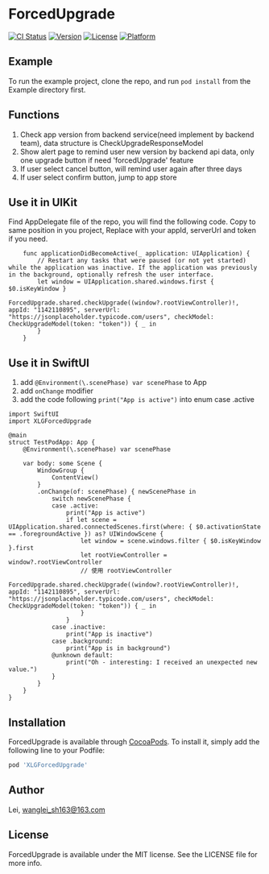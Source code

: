 # ForcedUpgrade

[![CI Status](https://img.shields.io/travis/Lei/ForcedUpgrade.svg?style=flat)](https://travis-ci.org/Smart-XiaoLeiGe/ForcedUpgrade-Pod)
[![Version](https://img.shields.io/cocoapods/v/ForcedUpgrade.svg?style=flat)](https://cocoapods.org/pods/ForcedUpgrade)
[![License](https://img.shields.io/cocoapods/l/ForcedUpgrade.svg?style=flat)](https://cocoapods.org/pods/ForcedUpgrade)
[![Platform](https://img.shields.io/cocoapods/p/ForcedUpgrade.svg?style=flat)](https://cocoapods.org/pods/ForcedUpgrade)

## Example

To run the example project, clone the repo, and run `pod install` from the Example directory first.

## Functions
1. Check app version from backend service(need implement by backend team), data structure is CheckUpgradeResponseModel
2. Show alert page to remind user new version by backend api data, only one upgrade button if need 'forcedUpgrade' feature
3. If user select cancel button, will remind user again after three days
4. If user select confirm button, jump to app store 

## Use it in UIKit

Find AppDelegate file of the repo, you will find the following code. Copy to same position in you project, Replace with your appId, serverUrl and token if you need.
```
    func applicationDidBecomeActive(_ application: UIApplication) {
        // Restart any tasks that were paused (or not yet started) while the application was inactive. If the application was previously in the background, optionally refresh the user interface.
        let window = UIApplication.shared.windows.first { $0.isKeyWindow }
        ForcedUpgrade.shared.checkUpgrade((window?.rootViewController)!, appId: "1142110895", serverUrl: "https://jsonplaceholder.typicode.com/users", checkModel: CheckUpgradeModel(token: "token")) { _ in
        }
    }
```
## Use it in SwiftUI
1. add `@Environment(\.scenePhase) var scenePhase` to App
2. add `onChange` modifier
3. add the code following `print("App is active")` into enum case .active

```
import SwiftUI
import XLGForcedUpgrade

@main
struct TestPodApp: App {
    @Environment(\.scenePhase) var scenePhase

    var body: some Scene {
        WindowGroup {
            ContentView()
        }
        .onChange(of: scenePhase) { newScenePhase in
            switch newScenePhase {
            case .active:
                print("App is active")
                if let scene = UIApplication.shared.connectedScenes.first(where: { $0.activationState == .foregroundActive }) as? UIWindowScene {
                    let window = scene.windows.filter { $0.isKeyWindow }.first
                    let rootViewController = window?.rootViewController
                    // 使用 rootViewController
                    ForcedUpgrade.shared.checkUpgrade((window?.rootViewController)!, appId: "1142110895", serverUrl: "https://jsonplaceholder.typicode.com/users", checkModel: CheckUpgradeModel(token: "token")) { _ in
                    }
                }
            case .inactive:
                print("App is inactive")
            case .background:
                print("App is in background")
            @unknown default:
                print("Oh - interesting: I received an unexpected new value.")
            }
        }
    }
}
```



## Installation

ForcedUpgrade is available through [CocoaPods](https://cocoapods.org). To install
it, simply add the following line to your Podfile:

```ruby
pod 'XLGForcedUpgrade' 
```

## Author

Lei, wanglei_sh163@163.com

## License

ForcedUpgrade is available under the MIT license. See the LICENSE file for more info.
